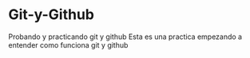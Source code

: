 # Git-y-Github
Probando y practicando git y github
Esta es una practica empezando a entender como funciona git y github
